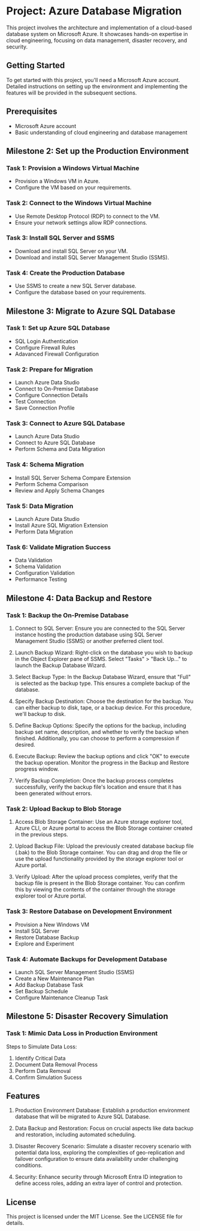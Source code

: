 # Project: Azure Database Migration
This project involves the architecture and implementation of a cloud-based database system on Microsoft Azure. It showcases hands-on expertise in cloud engineering, focusing on data management, disaster recovery, and security.

## Getting Started
To get started with this project, you'll need a Microsoft Azure account. Detailed instructions on setting up the environment and implementing the features will be provided in the subsequent sections.

## Prerequisites
- Microsoft Azure account
- Basic understanding of cloud engineering and database management

## Milestone 2: Set up the Production Environment

### Task 1: Provision a Windows Virtual Machine
- Provision a Windows VM in Azure.
- Configure the VM based on your requirements.

### Task 2: Connect to the Windows Virtual Machine
- Use Remote Desktop Protocol (RDP) to connect to the VM.
- Ensure your network settings allow RDP connections.

### Task 3: Install SQL Server and SSMS
- Download and install SQL Server on your VM.
- Download and install SQL Server Management Studio (SSMS).

### Task 4: Create the Production Database
- Use SSMS to create a new SQL Server database.
- Configure the database based on your requirements.

## Milestone 3: Migrate to Azure SQL Database

### Task 1: Set up Azure SQL Database
- SQL Login Authentication
- Configure Firewall Rules
- Adavanced Firewall Configuration

### Task 2: Prepare for Migration
- Launch Azure Data Studio
- Connect to On-Premise Database
- Configure Connection Details
- Test Connection
- Save Connection Profile
### Task 3: Connect to Azure SQL Database
- Launch Azure Data Studio
- Connect to Azure SQL Database
- Perform Schema and Data Migration

### Task 4: Schema Migration
- Install SQL Server Schema Compare Extension
- Perform Schema Comparison
- Review and Apply Schema Changes

### Task 5: Data Migration
- Launch Azure Data Studio
- Install Azure SQL Migration Extension
- Perform Data Migration

### Task 6: Validate Migration Success
- Data Validation
- Schema Validation
- Configuration Validation
- Performance Testing

## Milestone 4: Data Backup and Restore

### Task 1: Backup the On-Premise Database
1. Connect to SQL Server: Ensure you are connected to the SQL Server instance hosting the production database using SQL Server Management Studio (SSMS) or another preferred client tool.

2. Launch Backup Wizard: Right-click on the database you wish to backup in the Object Explorer pane of SSMS. Select "Tasks" > "Back Up..." to launch the Backup Database Wizard.

3. Select Backup Type: In the Backup Database Wizard, ensure that "Full" is selected as the backup type. This ensures a complete backup of the database.

4. Specify Backup Destination: Choose the destination for the backup. You can either backup to disk, tape, or a backup device. For this procedure, we'll backup to disk.

5. Define Backup Options: Specify the options for the backup, including backup set name, description, and whether to verify the backup when finished. Additionally, you can choose to perform a compression if desired.

6. Execute Backup: Review the backup options and click "OK" to execute the backup operation. Monitor the progress in the Backup and Restore progress window.

7. Verify Backup Completion: Once the backup process completes successfully, verify the backup file's location and ensure that it has been generated without errors.
### Task 2: Upload Backup to Blob Storage
1. Access Blob Storage Container: Use an Azure storage explorer tool, Azure CLI, or Azure portal to access the Blob Storage container created in the previous steps.

2. Upload Backup File: Upload the previously created database backup file (.bak) to the Blob Storage container. You can drag and drop the file or use the upload functionality provided by the storage explorer tool or Azure portal.

3. Verify Upload: After the upload process completes, verify that the backup file is present in the Blob Storage container. You can confirm this by viewing the contents of the container through the storage explorer tool or Azure portal.
### Task 3: Restore Database on Development Environment
- Provision a New Windows VM
- Install SQL Server
- Restore Database Backup
- Explore and Experiment

### Task 4: Automate Backups for Development Database

- Launch SQL Server Management Studio (SSMS)
- Create a New Maintenance Plan
- Add Backup Database Task
- Set Backup Schedule
- Configure Maintenance Cleanup Task

## Milestone 5: Disaster Recovery Simulation

### Task 1: Mimic Data Loss in Production Environment

Steps to Simulate Data Loss:
1. Identify Critical Data
2. Document Data Removal Process
3. Perform Data Removal
4. Confirm Simulation Sucess




## Features
 1. Production Environment Database: Establish a production environment database that will be migrated to Azure SQL Database.

2. Data Backup and Restoration: Focus on crucial aspects like data backup and restoration, including automated scheduling.

3. Disaster Recovery Scenario: Simulate a disaster recovery scenario with potential data loss, exploring the complexities of geo-replication and failover configuration to ensure data availability under challenging conditions.

4. Security: Enhance security through Microsoft Entra ID integration to define access roles, adding an extra layer of control and protection.


## License
This project is licensed under the MIT License. See the LICENSE file for details.